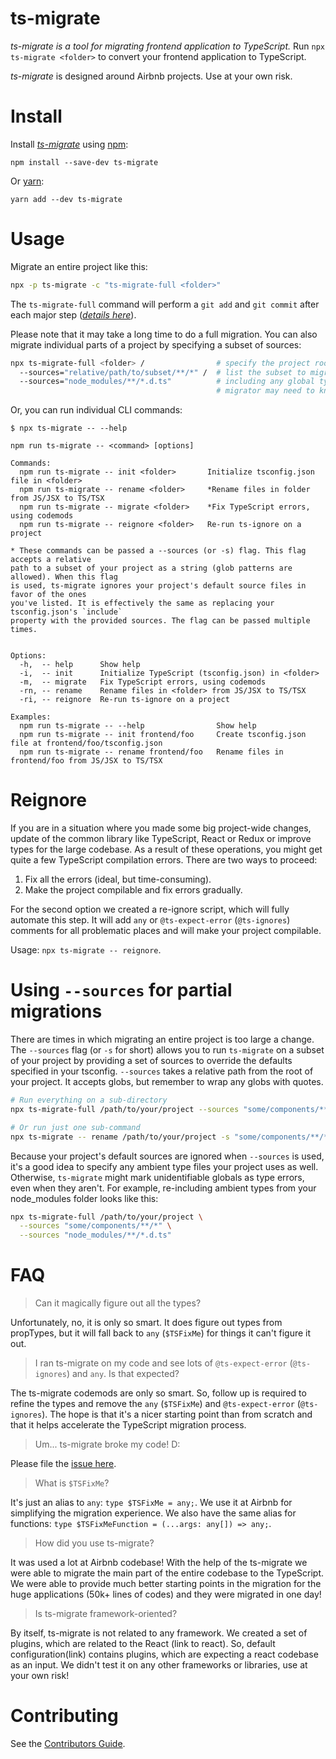 # ts-migrate

_ts-migrate is a tool for migrating frontend application to TypeScript._
Run `npx ts-migrate <folder>` to convert your frontend application to TypeScript.

_ts-migrate_ is designed around Airbnb projects. Use at your own risk.

# Install

Install [_ts-migrate_](https://www.npmjs.com/package/ts-migrate) using [npm](https://www.npmjs.com):

`npm install --save-dev ts-migrate`

Or [yarn](https://yarnpkg.com):

`yarn add --dev ts-migrate`

# Usage

Migrate an entire project like this:

```sh
npx -p ts-migrate -c "ts-migrate-full <folder>"
```

The `ts-migrate-full` command will perform a `git add` and `git commit` after each major step (_[details here](https://github.com/airbnb/ts-migrate/blob/master/packages/ts-migrate/bin/ts-migrate-full.sh)_).

Please note that it may take a long time to do a full migration.
You can also migrate individual parts of a project by specifying a subset of sources:

```sh
npx ts-migrate-full <folder> /                # specify the project root, and
  --sources="relative/path/to/subset/**/*" /  # list the subset to migrate,
  --sources="node_modules/**/*.d.ts"          # including any global types that the
                                              # migrator may need to know about.
```

Or, you can run individual CLI commands:

```
$ npx ts-migrate -- --help

npm run ts-migrate -- <command> [options]

Commands:
  npm run ts-migrate -- init <folder>       Initialize tsconfig.json file in <folder>
  npm run ts-migrate -- rename <folder>     *Rename files in folder from JS/JSX to TS/TSX
  npm run ts-migrate -- migrate <folder>    *Fix TypeScript errors, using codemods
  npm run ts-migrate -- reignore <folder>   Re-run ts-ignore on a project

* These commands can be passed a --sources (or -s) flag. This flag accepts a relative
path to a subset of your project as a string (glob patterns are allowed). When this flag
is used, ts-migrate ignores your project's default source files in favor of the ones
you've listed. It is effectively the same as replacing your tsconfig.json's `include`
property with the provided sources. The flag can be passed multiple times.


Options:
  -h,  -- help      Show help
  -i,  -- init      Initialize TypeScript (tsconfig.json) in <folder>
  -m,  -- migrate   Fix TypeScript errors, using codemods
  -rn, -- rename    Rename files in <folder> from JS/JSX to TS/TSX
  -ri, -- reignore  Re-run ts-ignore on a project

Examples:
  npm run ts-migrate -- --help                Show help
  npm run ts-migrate -- init frontend/foo     Create tsconfig.json file at frontend/foo/tsconfig.json
  npm run ts-migrate -- rename frontend/foo   Rename files in frontend/foo from JS/JSX to TS/TSX

```

# Reignore

If you are in a situation where you made some big project-wide changes, update of the common library like TypeScript, React or Redux or improve types for the large codebase. As a result of these operations, you might get quite a few TypeScript compilation errors. There are two ways to proceed:

1.  Fix all the errors (ideal, but time-consuming).
2.  Make the project compilable and fix errors gradually.

For the second option we created a re-ignore script, which will fully automate this step. It will add `any` or `@ts-expect-error` (`@ts-ignores`) comments for all problematic places and will make your project compilable.

Usage: `npx ts-migrate -- reignore`.

# Using `--sources` for partial migrations

There are times in which migrating an entire project is too large a change. The `--sources` flag (or `-s` for short) allows you to run `ts-migrate` on a subset of your project by providing a set of sources to override the defaults specified in your tsconfig. `--sources` takes a relative path from the root of your project. It accepts globs, but remember to wrap any globs with quotes.

```sh
# Run everything on a sub-directory
npx ts-migrate-full /path/to/your/project --sources "some/components/**/*"

# Or run just one sub-command
npx ts-migrate -- rename /path/to/your/project -s "some/components/**/*"
```

Because your project's default sources are ignored when `--sources` is used, it's a good idea to specify any ambient type files your project uses as well. Otherwise, `ts-migrate` might mark unidentifiable globals as type errors, even when they aren't. For example, re-including ambient types from your node_modules folder looks like this:

```sh
npx ts-migrate-full /path/to/your/project \
  --sources "some/components/**/*" \
  --sources "node_modules/**/*.d.ts"
```

# FAQ

> Can it magically figure out all the types?

Unfortunately, no, it is only so smart. It does figure out types from propTypes, but it will fall back to `any` (`$TSFixMe`) for things it can't figure it out.

> I ran ts-migrate on my code and see lots of `@ts-expect-error` (`@ts-ignores`) and `any`. Is that expected?

The ts-migrate codemods are only so smart. So, follow up is required to refine the types and remove the `any` (`$TSFixMe`) and `@ts-expect-error` (`@ts-ignores`). The hope is that it's a nicer starting point than from scratch and that it helps accelerate the TypeScript migration process.

> Um... ts-migrate broke my code! D:

Please file the [issue here](https://github.com/airbnb/ts-migrate/issues/new).

> What is `$TSFixMe`?

It's just an alias to `any`: `type $TSFixMe = any;`. We use it at Airbnb for simplifying the migration experience.
We also have the same alias for functions: `type $TSFixMeFunction = (...args: any[]) => any;`.

> How did you use ts-migrate?

It was used a lot at Airbnb codebase! With the help of the ts-migrate we were able to migrate the main part of the entire codebase to the TypeScript. We were able to provide much better starting points in the migration for the huge applications (50k+ lines of codes) and they were migrated in one day!

> Is ts-migrate framework-oriented?

By itself, ts-migrate is not related to any framework. We created a set of plugins, which are related to the React (link to react). So, default configuration(link) contains plugins, which are expecting a react codebase as an input. We didn't test it on any other frameworks or libraries, use at your own risk!

# Contributing

See the [Contributors Guide](https://github.com/airbnb/ts-migrate/blob/master/CONTRIBUTING.md).
